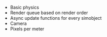   - Basic physics
  - Render queue based on render order
  - Async update functions for every simobject
  - Camera
  - Pixels per meter